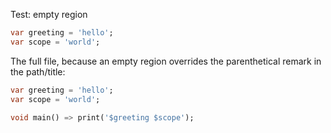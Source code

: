 Test: empty region

<?code-excerpt "basic.dart (greeting)" title?>
```dart
var greeting = 'hello';
var scope = 'world';
```

The full file, because an empty region overrides the parenthetical remark in the path/title:
<?code-excerpt "basic.dart (greeting)" region="" title?>
```dart
var greeting = 'hello';
var scope = 'world';

void main() => print('$greeting $scope');
```
